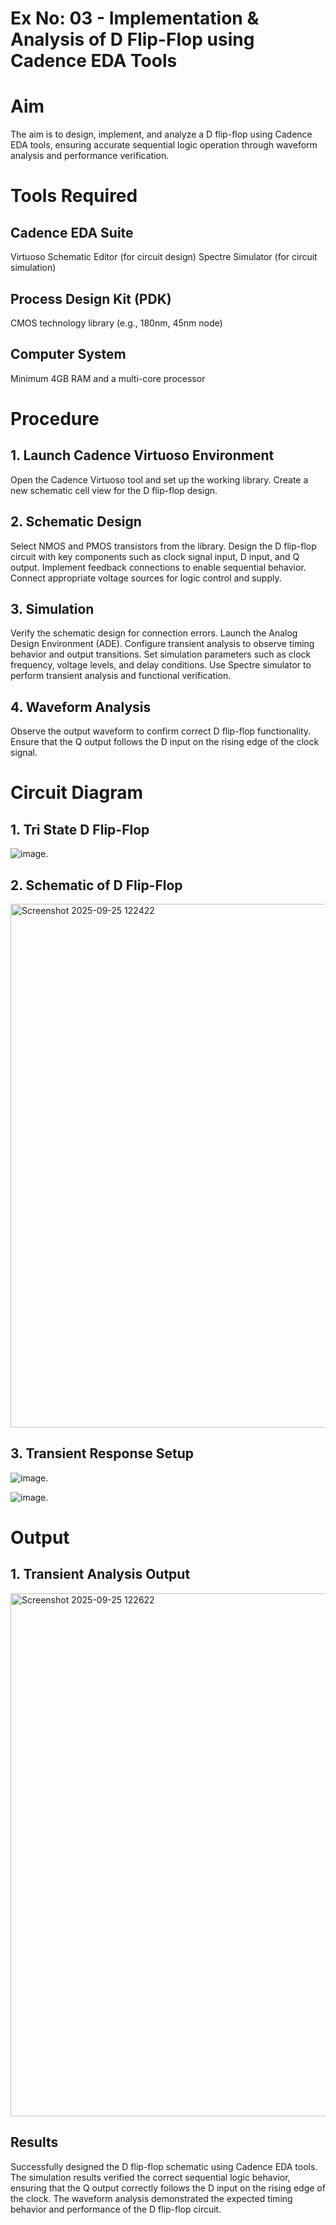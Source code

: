 # Ex No: 03 - Implementation & Analysis of D Flip-Flop using Cadence EDA Tools
# Aim
The aim is to design, implement, and analyze a D flip-flop using Cadence EDA tools, ensuring accurate sequential logic operation through waveform analysis and performance verification.

# Tools Required
## Cadence EDA Suite
Virtuoso Schematic Editor (for circuit design)
Spectre Simulator (for circuit simulation)
## Process Design Kit (PDK)
CMOS technology library (e.g., 180nm, 45nm node)
## Computer System
Minimum 4GB RAM and a multi-core processor
# Procedure
## 1. Launch Cadence Virtuoso Environment
Open the Cadence Virtuoso tool and set up the working library.
Create a new schematic cell view for the D flip-flop design.
## 2. Schematic Design
Select NMOS and PMOS transistors from the library.
Design the D flip-flop circuit with key components such as clock signal input, D input, and Q output.
Implement feedback connections to enable sequential behavior.
Connect appropriate voltage sources for logic control and supply.
## 3. Simulation
Verify the schematic design for connection errors.
Launch the Analog Design Environment (ADE).
Configure transient analysis to observe timing behavior and output transitions.
Set simulation parameters such as clock frequency, voltage levels, and delay conditions.
Use Spectre simulator to perform transient analysis and functional verification.
## 4. Waveform Analysis
Observe the output waveform to confirm correct D flip-flop functionality.
Ensure that the Q output follows the D input on the rising edge of the clock signal.
# Circuit Diagram
## 1. Tri State D Flip-Flop
![image.](https://github.com/user-attachments/assets/6aff86d4-a56c-4868-b1a9-c12ab1b7124a)

## 2. Schematic of D Flip-Flop
<img width="1584" height="838" alt="Screenshot 2025-09-25 122422" src="https://github.com/user-attachments/assets/bba2d88c-3546-44fd-bc1c-a5b2faaea43e" />

## 3. Transient Response Setup
![image.](https://github.com/user-attachments/assets/14e07a69-db29-40a3-9456-556ba0d969e3)

![image.](https://github.com/user-attachments/assets/b52cd93c-b4b0-497a-92c5-bca1f15af3e2)

# Output
## 1. Transient Analysis Output
<img width="1586" height="837" alt="Screenshot 2025-09-25 122622" src="https://github.com/user-attachments/assets/942d0b49-a986-4157-95c6-a34b9493f282" />

## Results
Successfully designed the D flip-flop schematic using Cadence EDA tools.
The simulation results verified the correct sequential logic behavior, ensuring that the Q output correctly follows the D input on the rising edge of the clock.
The waveform analysis demonstrated the expected timing behavior and performance of the D flip-flop circuit.

